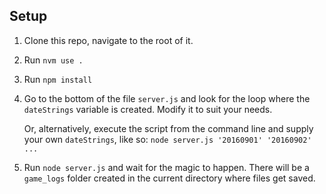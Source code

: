 ## Setup

1. Clone this repo, navigate to the root of it.

2. Run `nvm use .`

3. Run `npm install`

4. Go to the bottom of the file `server.js` and look for the loop where the `dateStrings` variable is created. Modify it to suit your needs.

   Or, alternatively, execute the script from the command line and supply your own `dateStrings`, like so: `node server.js '20160901' '20160902' ...`

6. Run `node server.js` and wait for the magic to happen. There will be a `game_logs` folder created in the current directory where files get saved.
